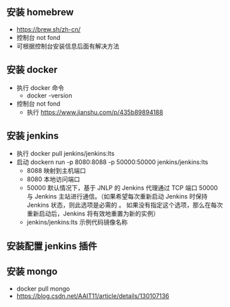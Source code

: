 ## 安装 homebrew

- https://brew.sh/zh-cn/
- 控制台 not fond
- 可根据控制台安装信息后面有解决方法

## 安装 docker

- 执行 docker 命令
  - docker -version
- 控制台 not fond
  - 执行 https://www.jianshu.com/p/435b89894188

## 安装 jenkins

- 执行 docker pull jenkins/jenkins:lts
- 启动 dockern run -p 8080:8088 -p 50000:50000 jenkins/jenkins:lts
  - 8088 映射到主机端口
  - 8080 本地访问端口
  - 50000 默认情况下，基于 JNLP 的 Jenkins 代理通过 TCP 端口 50000 与 Jenkins 主站进行通信。（如果希望每次重新启动 Jenkins 时保持 Jenkins 状态，则此选项是必需的 。 如果没有指定这个选项，那么在每次重新启动后，Jenkins 将有效地重置为新的实例）
  - jenkins/jenkins:lts 示例代码镜像名称

## 安装配置 jenkins 插件

## 安装 mongo

- docker pull mongo
- https://blog.csdn.net/AAIT11/article/details/130107136
